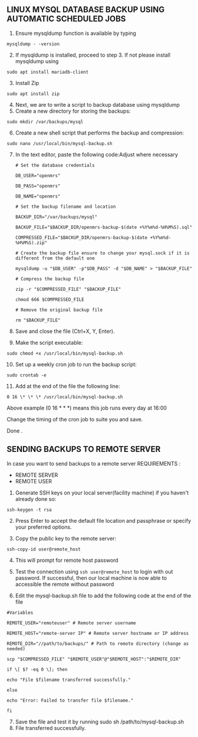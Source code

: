 ## LINUX MYSQL DATABASE BACKUP USING AUTOMATIC SCHEDULED JOBS

1. Ensure mysqldump function is available by typing

`mysqldump - -version`

2. If mysqldump is installed, proceed to step 3. If not please install mysqldump using

`sudo apt install mariadb-client`

3. Install Zip

`sudo apt install zip`

4. Next, we are to write a script to backup database using mysqldump 
5. Create a new directory for storing the backups:

`sudo mkdir /var/backups/mysql`

6. Create a new shell script that performs the backup and compression:

`sudo nano /usr/local/bin/mysql-backup.sh`

7. In the text editor, paste the following code:Adjust where necessary

    ```
    # Set the database credentials
    
    DB_USER="openmrs"
    
    DB_PASS="openmrs"
    
    DB_NAME="openmrs"
    
    # Set the backup filename and location
    
    BACKUP_DIR="/var/backups/mysql"
    
    BACKUP_FILE="$BACKUP_DIR/openmrs-backup-$(date +%Y%m%d-%H%M%S).sql"
    
    COMPRESSED_FILE="$BACKUP_DIR/openmrs-backup-$(date +%Y%m%d-%H%M%S).zip"
    
    # Create the backup file ensure to change your mysql.sock if it is different from the default one
    
    mysqldump -u "$DB_USER" -p"$DB_PASS" -d "$DB_NAME" > "$BACKUP_FILE"
    
    # Compress the backup file
    
    zip -r "$COMPRESSED_FILE" "$BACKUP_FILE"
    
    chmod 666 $COMPRESSED_FILE
    
    # Remove the original backup file
    
    rm "$BACKUP_FILE"
   ```
8. Save and close the file (Ctrl+X, Y, Enter).

9. Make the script executable:

`sudo chmod +x /usr/local/bin/mysql-backup.sh`

10. Set up a weekly cron job to run the backup script:

`sudo crontab -e`

11. Add at the end of the file the following line:

`0 16 \* \* \* /usr/local/bin/mysql-backup.sh`

Above example (0 16 \* \* \*) means this job runs every day at 16:00

Change the timing of the cron job to suite you and save.

Done .

## SENDING BACKUPS TO REMOTE SERVER  
In case you want to send backups to a remote server
REQUIREMENTS :
- REMOTE SERVER 
- REMOTE USER 
1. Generate SSH keys on your local server(facility machine) if you haven't already done so:

`ssh-keygen -t rsa`

2. Press Enter to accept the default file location and passphrase or specify your preferred options.

3. Copy the public key to the remote server:

`ssh-copy-id user@remote_host`

4. This will prompt for remote host password  
5. Test the connection using `ssh user@remote_host` to login with out password. If successful, then our local machine is now able to accessible the remote without password

6. Edit the mysql-backup.sh file to add the following code at the end of the file

```
#Variables

REMOTE_USER="remoteuser" # Remote server username

REMOTE_HOST="remote-server IP" # Remote server hostname or IP address

REMOTE_DIR="//path/to/backups/" # Path to remote directory (change as needed)

scp "$COMPRESSED_FILE" "$REMOTE_USER"@"$REMOTE_HOST":"$REMOTE_DIR"

if \[ $? -eq 0 \]; then

echo "File $filename transferred successfully."

else

echo "Error: Failed to transfer file $filename."

fi
```


7. Save the file and test it by running sudo sh /path/to/mysql-backup.sh  
8. File transferred successfully.